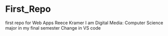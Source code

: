 # First_Repo
first repo for Web Apps
Reece Kramer I am Digital Media: Computer Science major in my final semester
Change in VS code